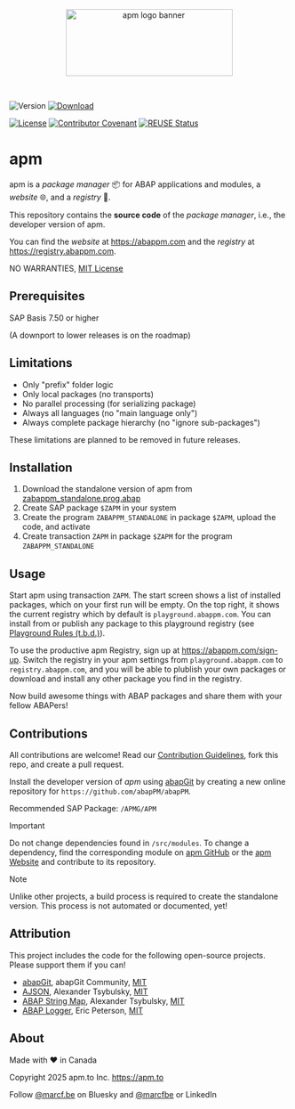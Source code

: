 <div align="center">
  <picture>
    <img width="300" height="120" alt="apm logo banner" src="https://github.com/abapPM/abapPM/blob/main/img/apm_banner.png?raw=true&ver=1.0.0">
  </picture>
  <p>&nbsp;</p>
</div>

![Version](https://img.shields.io/endpoint?url=https://shield.abappm.com/github/abapPM/abapPM/src/main/%2523apmg%2523if_apm_version.intf.abap/c_version&label=Version&color=blue)
[![Download](https://img.shields.io/badge/Download-Click_Here-blue)](https://raw.githubusercontent.com/abapPM/abapPM/main/build/zabappm_standalone.prog.abap)

[![License](https://img.shields.io/github/license/abapPM/abapPM?label=License&color=success)](LICENSE)
[![Contributor Covenant](https://img.shields.io/badge/Contributor%20Covenant-2.1-4baaaa.svg?color=success)](https://github.com/abapPM/.github/blob/main/CODE_OF_CONDUCT.md)
[![REUSE Status](https://api.reuse.software/badge/github.com/abapPM/abapPM)](https://api.reuse.software/info/github.com/abapPM/abapPM)

# apm

apm is a *package manager* 📦 for ABAP applications and modules, a *website* 🌐, and a *registry* 📑.

This repository contains the **source code** of the *package manager*, i.e., the developer version of apm. 

You can find the *website* at https://abappm.com and the *registry* at https://registry.abappm.com.

NO WARRANTIES, [MIT License](LICENSE)

## Prerequisites

SAP Basis 7.50 or higher

(A downport to lower releases is on the roadmap)

## Limitations

- Only "prefix" folder logic
- Only local packages (no transports)
- No parallel processing (for serializing package)
- Always all languages (no "main language only")
- Always complete package hierarchy (no "ignore sub-packages")

These limitations are planned to be removed in future releases.

## Installation

1. Download the standalone version of apm from [zabappm_standalone.prog.abap](https://raw.githubusercontent.com/abapPM/abapPM/main/build/zabappm_standalone.prog.abap)
1. Create SAP package `$ZAPM` in your system
1. Create the program `ZABAPPM_STANDALONE` in package `$ZAPM`, upload the code, and activate
1. Create transaction `ZAPM` in package `$ZAPM` for the program `ZABAPPM_STANDALONE`

## Usage

Start apm using transaction `ZAPM`. The start screen shows a list of installed packages, which on your first run will be empty. On the top right, it shows the current registry which by default is `playground.abappm.com`. You can install from or publish any package to this playground registry (see [Playground Rules (t.b.d.)](https://docs.abappm.com/user-guide/playground.html)).

To use the productive apm Registry, sign up at https://abappm.com/sign-up. Switch the registry in your apm settings from `playground.abappm.com` to `registry.abappm.com`, and you will be able to plublish your own packages or download and install any other package you find in the registry. 

Now build awesome things with ABAP packages and share them with your fellow ABAPers!

## Contributions

All contributions are welcome! Read our [Contribution Guidelines](https://github.com/abapPM/abapPM/blob/main/CONTRIBUTING.md), fork this repo, and create a pull request.

Install the developer version of *apm* using [abapGit](https://github.com/abapGit/abapGit) by creating a new online repository for `https://github.com/abapPM/abapPM`.

Recommended SAP Package: `/APMG/APM`

> [!IMPORTANT]
> Do not change dependencies found in `/src/modules`. To change a dependency, find the corresponding module on [apm GitHub](https://github.com/abapPM) or the [apm Website](https://abappm.com) and contribute to its repository.

> [!NOTE]
> Unlike other projects, a build process is required to create the standalone version. This process is not automated or documented, yet!

## Attribution

This project includes the code for the following open-source projects. Please support them if you can!

- [abapGit](https://github.com/abapGit/abapGit), abapGit Community, [MIT](https://github.com/abapGit/abapGit/blob/main/LICENSE)
- [AJSON](https://github.com/sbcgua/ajson), Alexander Tsybulsky, [MIT](https://github.com/sbcgua/ajson/blob/main/LICENSE)
- [ABAP String Map](https://github.com/sbcgua/abap-string-map), Alexander Tsybulsky, [MIT](https://github.com/sbcgua/abap-string-map/blob/main/LICENSE)
- [ABAP Logger](https://github.com/ABAP-Logger/ABAP-Logger), Eric Peterson, [MIT](https://github.com/ABAP-Logger/ABAP-Logger/blob/main/LICENSE)

## About

Made with ❤ in Canada

Copyright 2025 apm.to Inc. <https://apm.to>

Follow [@marcf.be](https://bsky.app/profile/marcf.be) on Bluesky and [@marcfbe](https://linkedin.com/in/marcfbe) or LinkedIn
